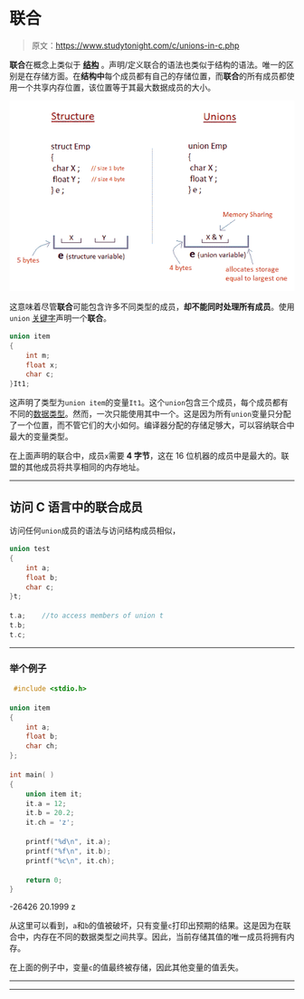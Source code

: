 # 联合

> 原文：<https://www.studytonight.com/c/unions-in-c.php>

**联合**在概念上类似于 **[结构](structures-in-c.php)** 。声明/定义联合的语法也类似于结构的语法。唯一的区别是在存储方面。在**结构中**每个成员都有自己的存储位置，而**联合**的所有成员都使用一个共享内存位置，该位置等于其最大数据成员的大小。

![Union and Structure comparison C language](img/9a7da99037f5f2d47f8fc5e65f395b1f.png)

这意味着尽管**联合**可能包含许多不同类型的成员，**却不能同时处理所有成员**。使用`union` [关键字](keywords-and-identifier.php)声明一个**联合**。

```cpp
union item
{
    int m;
    float x;
    char c;
}It1;
```

这声明了类型为`union item`的变量`It1`。这个`union`包含三个成员，每个成员都有不同的[数据类型](datatype-in-c.php)。然而，一次只能使用其中一个。这是因为所有`union`变量只分配了一个位置，而不管它们的大小如何。编译器分配的存储足够大，可以容纳联合中最大的变量类型。

在上面声明的联合中，成员`x`需要 **4 字节**，这在 16 位机器的成员中是最大的。联盟的其他成员将共享相同的内存地址。

* * *

## 访问 C 语言中的联合成员

访问任何`union`成员的语法与访问结构成员相似，

```cpp
union test
{
    int a;
    float b;
    char c;
}t;

t.a;    //to access members of union t
t.b;     
t.c;
```

* * *

### 举个例子

```cpp
 #include <stdio.h>

union item
{
    int a;
    float b;
    char ch;
};

int main( )
{
    union item it;
    it.a = 12;
    it.b = 20.2;
    it.ch = 'z';

    printf("%d\n", it.a);
    printf("%f\n", it.b);
    printf("%c\n", it.ch);

    return 0;
}
```

-26426 20.1999 z

从这里可以看到，`a`和`b`的值被破坏，只有变量`c`打印出预期的结果。这是因为在联合中，内存在不同的数据类型之间共享。因此，当前存储其值的唯一成员将拥有内存。

在上面的例子中，变量`c`的值最终被存储，因此其他变量的值丢失。

* * *

* * *